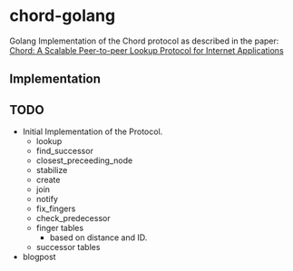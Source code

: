 # chord-golang

Golang Implementation of the Chord protocol as described in the paper: [Chord: A Scalable Peer-to-peer Lookup Protocol for Internet Applications](https://pdos.csail.mit.edu/papers/chord:sigcomm01/chord_sigcomm.pdf)

## Implementation
## TODO

- Initial Implementation of the Protocol.
  - lookup
  - find_successor
  - closest_preceeding_node
  - stabilize
  - create
  - join
  - notify
  - fix_fingers
  - check_predecessor
  - finger tables
    - based on distance and ID.
  - successor tables
- blogpost